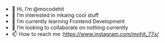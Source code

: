 - 👋 Hi, I’m @mocodehit
- 👀 I’m interested in mkaing cool stuff
- 🌱 I’m currently learning Frontend Development
- 💞️ I’m looking to collaborate on nothing currently
- 📫 How to reach me :https://www.instagram.com/mohit_77x/

<!---
mocodehit/mocodehit is a ✨ special ✨ repository because its `README.md` (this file) appears on your GitHub profile.
You can click the Preview link to take a look at your changes.
--->
